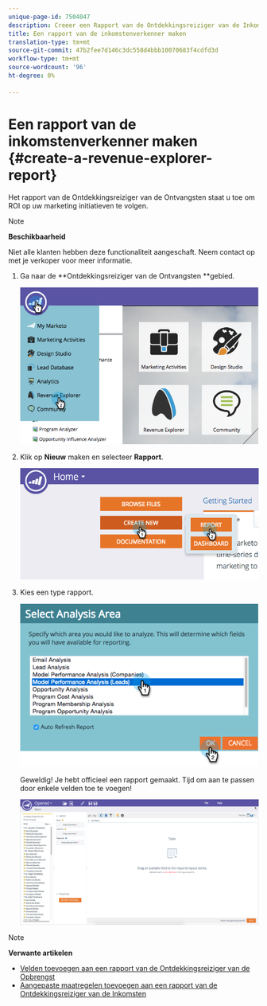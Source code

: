 ```yaml
---
unique-page-id: 7504047
description: Creeer een Rapport van de Ontdekkingsreiziger van de Inkomsten - MarketoDocs - de Documentatie van het Product
title: Een rapport van de inkomstenverkenner maken
translation-type: tm+mt
source-git-commit: 47b2fee7d146c3dc558d4bbb10070683f4cdfd3d
workflow-type: tm+mt
source-wordcount: '96'
ht-degree: 0%

---
```



# Een rapport van de inkomstenverkenner maken {#create-a-revenue-explorer-report}

Het rapport van de Ontdekkingsreiziger van de Ontvangsten staat u toe om ROI op uw marketing initiatieven te volgen.

>[!NOTE]
>
>**Beschikbaarheid**
>
>Niet alle klanten hebben deze functionaliteit aangeschaft. Neem contact op met je verkoper voor meer informatie.

1. Ga naar de **Ontdekkingsreiziger van de Ontvangsten **gebied.

   ![](assets/image2015-3-24-13-3a24-3a56.png)

1. Klik op **Nieuw** maken en selecteer **Rapport**.

   ![](assets/image2015-3-24-13-3a20-3a40.png)

1. Kies een type rapport.

   ![](assets/image2015-3-24-14-3a22-3a32.png)

   Geweldig! Je hebt officieel een rapport gemaakt. Tijd om aan te passen door enkele velden toe te voegen!

   ![](assets/image2015-3-24-13-3a26-3a8.png)

>[!NOTE]
>
>**Verwante artikelen**
>
>* [Velden toevoegen aan een rapport van de Ontdekkingsreiziger van de Opbrengst](adding-fields-to-a-revenue-explorer-report.md)
>* [Aangepaste maatregelen toevoegen aan een rapport van de Ontdekkingsreiziger van de Inkomsten](adding-custom-measures-to-a-revenue-explorer-report.md)

>



